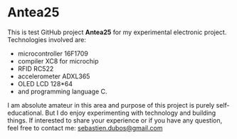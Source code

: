 # Antea25

This is test GitHub project **Antea25** for my experimental electronic project. 
Technologies involved are:
+ microcontroller 16F1709
+ compiler XC8 for microchip
+ RFID RC522
+ accelerometer ADXL365
+ OLED LCD 128*64
+ and programming language C.

I am absolute amateur in this area and purpose of this project is purely self-educational. But I do enjoy experimenting with technology and building things.
If interested to share your experience or if you have any question, feel free to contact me: sebastien.dubos@gmail.com
